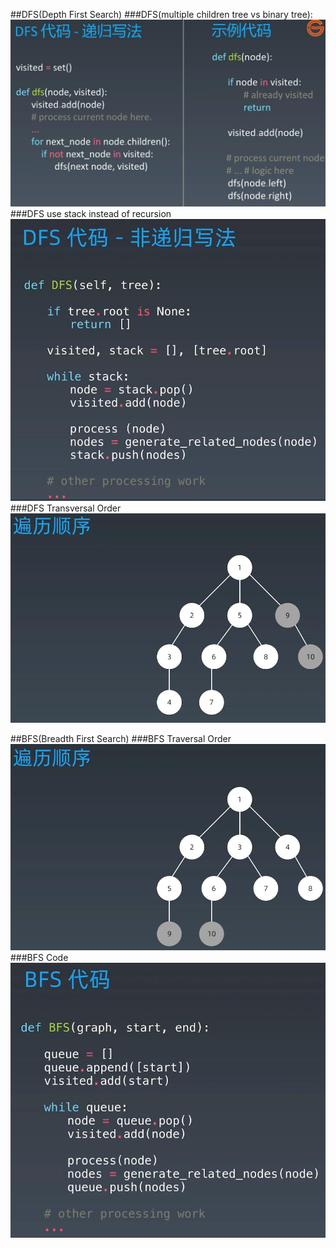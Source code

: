 ##DFS(Depth First Search) 
###DFS(multiple children tree vs binary tree):
![Image of dfs_code](imgs/dfs_code.jpg)
###DFS use stack instead of recursion
![Image of dfs_code_no_recursion](imgs/dfs_code_no_recursion.jpg)
###DFS Transversal Order
![Image of dfs_traversal_orderg](imgs/dfs_traversal_order.jpg)

##BFS(Breadth First Search)
###BFS Traversal Order
![Image of bfs_traversal_orderg](imgs/bfs_traversal_order.jpg)
###BFS Code
![Image of bfs_code](imgs/bfs_code.jpg)
